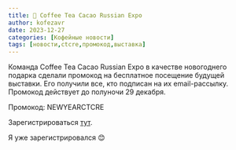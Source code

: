 ```yaml
---
title: 📰 Coffee Tea Cacao Russian Expo
author: kofezavr
date: 2023-12-27
categories: [Кофейные новости]
tags: [новости,ctcre,промокод,выставка]
--- 
```

Команда Coffee Tea Cacao Russian Expo в качестве новогоднего подарка сделали промокод на бесплатное посещение будущей выставки. Его получили все, кто подписан на их email-рассылку. Промокод действует до полуночи 29 декабря.

Промокод: NEWYEARCTCRE

Зарегистрироваться [тут](https://tickets.coffeeteacacaoexpo.ru/event/1/form).

Я уже зарегистрировался 😊

<script async src="https://telegram.org/js/telegram-widget.js?22" data-telegram-discussion="coffeesaurus/905" data-comments-limit="3" data-colorful="1"></script>